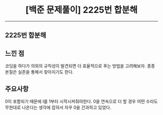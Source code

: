 # <center>[백준 문제풀이] 2225번 합분해</center>

---

## 2225번 합분해

## 느낀 점

코딩을 하다가 의외의 규칙성이 발견되면 더 효율적으로 푸는 방법을 고려해보자. 종종 본질은 실존을 통해서 찾아지기도 한다.

## 주요사항

0이 포함되기 때문에 I를 1부터 시작시켜줘야한다. 0을 연속으로 더 할 경우 어떤 수라도 무한대로 나온다는 생각에 잡혀서 자꾸 0을 간과하고 있었다.

